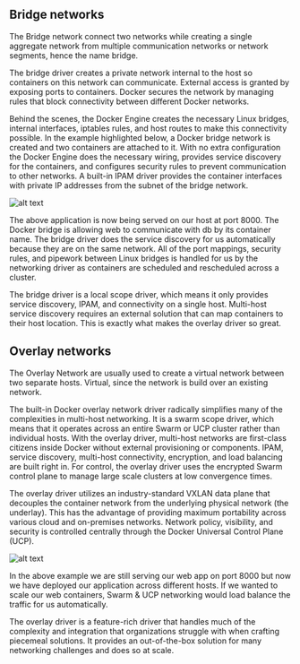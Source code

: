 

## Bridge networks 
 The Bridge network connect two networks while creating a single aggregate network from multiple communication networks or network segments, hence the name bridge.

The bridge driver creates a private network internal to the host so containers on this network can communicate. External access is granted by exposing ports to containers. Docker secures the network by managing rules that block connectivity between different Docker networks.

Behind the scenes, the Docker Engine creates the necessary Linux bridges, internal interfaces, iptables rules, and host routes to make this connectivity possible. In the example highlighted below, a Docker bridge network is created and two containers are attached to it. With no extra configuration the Docker Engine does the necessary wiring, provides service discovery for the containers, and configures security rules to prevent communication to other networks. A built-in IPAM driver provides the container interfaces with private IP addresses from the subnet of the bridge network.

![alt text](https://raw.githubusercontent.com/amitatha82/dockerlabs/master/beginners/images/bridge.png)

The above application is now being served on our host at port 8000. The Docker bridge is allowing web to communicate with db by its container name. The bridge driver does the service discovery for us automatically because they are on the same network. All of the port mappings, security rules, and pipework between Linux bridges is handled for us by the networking driver as containers are scheduled and rescheduled across a cluster.

The bridge driver is a local scope driver, which means it only provides service discovery, IPAM, and connectivity on a single host. Multi-host service discovery requires an external solution that can map containers to their host location. This is exactly what makes the overlay driver so great.

## Overlay networks 

The Overlay Network are usually used to create a virtual network between two separate hosts. Virtual, since the network is build over an existing network.

The built-in Docker overlay network driver radically simplifies many of the complexities in multi-host networking. It is a swarm scope driver, which means that it operates across an entire Swarm or UCP cluster rather than individual hosts. With the overlay driver, multi-host networks are first-class citizens inside Docker without external provisioning or components. IPAM, service discovery, multi-host connectivity, encryption, and load balancing are built right in. For control, the overlay driver uses the encrypted Swarm control plane to manage large scale clusters at low convergence times.

The overlay driver utilizes an industry-standard VXLAN data plane that decouples the container network from the underlying physical network (the underlay). This has the advantage of providing maximum portability across various cloud and on-premises networks. Network policy, visibility, and security is controlled centrally through the Docker Universal Control Plane (UCP).

![alt text](https://raw.githubusercontent.com/amitatha82/dockerlabs/master/beginners/images/overlay.png)

In the above example we are still serving our web app on port 8000 but now we have deployed our application across different hosts. If we wanted to scale our web containers, Swarm & UCP networking would load balance the traffic for us automatically.

The overlay driver is a feature-rich driver that handles much of the complexity and integration that organizations struggle with when crafting piecemeal solutions. It provides an out-of-the-box solution for many networking challenges and does so at scale.


